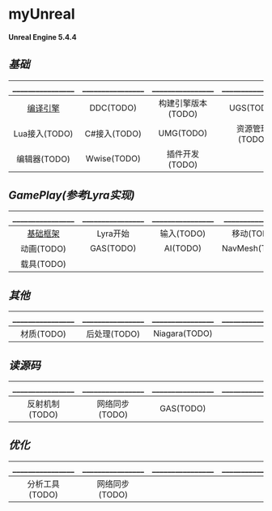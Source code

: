 # myUnreal

#### Unreal Engine 5.4.4

## **_基础_**
|________________|________________|________________|________________|________________|
|:--------:|:------:|:--------:|:--------:|:--------:|
|[编译引擎](https://github.com/HushengStudent/myUnreal/blob/main/Doc/Basics/build_engine/build_engine.md)|DDC(TODO)|构建引擎版本(TODO)|UGS(TODO)|[开始项目](https://github.com/HushengStudent/myUnreal/blob/main/Doc/Basics/start_project/open_project.md)|
|Lua接入(TODO)|C#接入(TODO)|UMG(TODO)|资源管理(TODO)|版本构建(TODO)|
|编辑器(TODO)|Wwise(TODO)|插件开发(TODO)|||

## **_GamePlay(参考Lyra实现)_**
|________________|________________|________________|________________|________________|
|:--------:|:------:|:--------:|:--------:|:--------:|
|[基础框架](https://github.com/HushengStudent/myUnreal/blob/main/Doc/GamePlay/basic_framework/basic_framework.md)|Lyra开始|输入(TODO)|移动(TODO)|摄像机(TODO)|
|动画(TODO)|GAS(TODO)|AI(TODO)|NavMesh(TODO)|物理(TODO)|
|载具(TODO)|||||

## **_其他_**
|________________|________________|________________|________________|________________|
|:--------:|:------:|:--------:|:--------:|:--------:|
|材质(TODO)|后处理(TODO)|Niagara(TODO)|||

## **_读源码_**
|________________|________________|________________|________________|________________|
|:--------:|:------:|:--------:|:--------:|:--------:|
|反射机制(TODO)|网络同步(TODO)|GAS(TODO)|||

## **_优化_**
|________________|________________|________________|________________|________________|
|:--------:|:------:|:--------:|:--------:|:--------:|
|分析工具(TODO)|网络同步(TODO)||||
